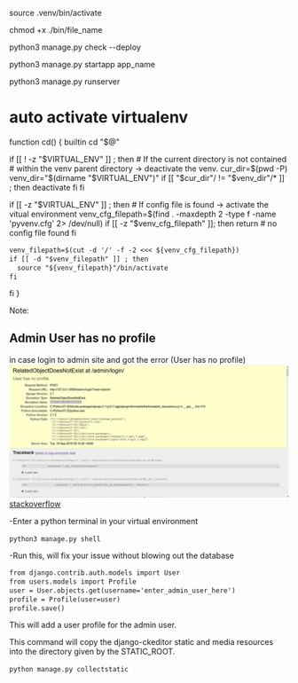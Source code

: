 source .venv/bin/activate

chmod +x ./bin/file_name

<!-- checklist of settings -->
python3 manage.py check --deploy


<!-- to get new app(folder) install -->
python3 manage.py startapp app_name


<!-- Run the development web server  -->
python3 manage.py runserver
<!--  -->
# auto activate virtualenv
function cd() {
  builtin cd "$@"

  if [[ ! -z "$VIRTUAL_ENV" ]] ; then
    # If the current directory is not contained
    # within the venv parent directory -> deactivate the venv.
    cur_dir=$(pwd -P)
    venv_dir="$(dirname "$VIRTUAL_ENV")"
    if [[ "$cur_dir"/ != "$venv_dir"/* ]] ; then
      deactivate
    fi
  fi

  if [[ -z "$VIRTUAL_ENV" ]] ; then
    # If config file is found -> activate the vitual environment
    venv_cfg_filepath=$(find . -maxdepth 2 -type f -name 'pyvenv.cfg' 2> /dev/null)
    if [[ -z "$venv_cfg_filepath" ]]; then
      return # no config file found
    fi

    venv_filepath=$(cut -d '/' -f -2 <<< ${venv_cfg_filepath})
    if [[ -d "$venv_filepath" ]] ; then
      source "${venv_filepath}"/bin/activate
    fi
  fi
}

<!--  -->

Note:
## Admin User has no profile
in case login to admin site and got the error (User has no profile) ![Alt text](image.png)
[stackoverflow](https://stackoverflow.com/questions/52385596/relatedobjectdoesnotexist-at-admin-login-user-has-no-profile)

-Enter a python terminal in your virtual environment

```python3 manage.py shell```

-Run this, will fix your issue without blowing out the database
```
from django.contrib.auth.models import User
from users.models import Profile
user = User.objects.get(username='enter_admin_user_here')
profile = Profile(user=user)
profile.save()
```

This will add a user profile for the admin user.

This command will copy the django-ckeditor static and media resources into the directory given by the STATIC_ROOT.

`python manage.py collectstatic`